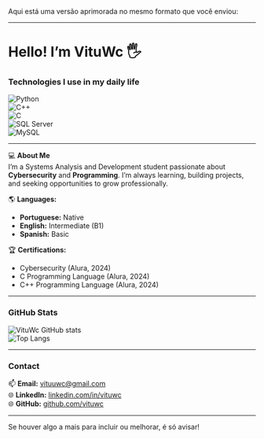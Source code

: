 Aqui está uma versão aprimorada no mesmo formato que você enviou:  

---

# Hello! I’m VituWc 🖐️  

### Technologies I use in my daily life  

![Python](https://img.shields.io/badge/Python-3776AB?style=for-the-badge&logo=python&logoColor=white&color=30363d)  
![C++](https://img.shields.io/badge/C%2B%2B-00599C?style=for-the-badge&logo=c%2B%2B&logoColor=white&color=30363d)  
![C](https://img.shields.io/badge/C-00599C?style=for-the-badge&logo=c&logoColor=white&color=30363d)  
![SQL Server](https://img.shields.io/badge/SQL_Server-CC2927?style=for-the-badge&logo=microsoft-sql-server&logoColor=white&color=30363d)  
![MySQL](https://img.shields.io/badge/MySQL-4479A1?style=for-the-badge&logo=mysql&logoColor=white&color=30363d)  

---

💻 **About Me**  
I’m a Systems Analysis and Development student passionate about **Cybersecurity** and **Programming**. I’m always learning, building projects, and seeking opportunities to grow professionally.  

🌎 **Languages:**  
- **Portuguese:** Native  
- **English:** Intermediate (B1)  
- **Spanish:** Basic  

🏆 **Certifications:**  
- Cybersecurity (Alura, 2024)  
- C Programming Language (Alura, 2024)  
- C++ Programming Language (Alura, 2024)  

---

### GitHub Stats  

![VituWc GitHub stats](https://github-readme-stats.vercel.app/api?username=vituwc&show_icons=true&theme=transparent)  
![Top Langs](https://github-readme-stats.vercel.app/api/top-langs/?username=vituwc&layout=compact&theme=transparent)  

---

### Contact  

📫 **Email:** vituuwc@gmail.com  
🌐 **LinkedIn:** [linkedin.com/in/vituwc](https://linkedin.com/in/vituwc)  
🌐 **GitHub:** [github.com/vituwc](https://github.com/vituwc)  

---  

Se houver algo a mais para incluir ou melhorar, é só avisar!
